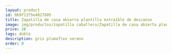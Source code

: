 ```yaml
---
layout: product
id: 0b9f1375e4827685
title: Zapatilla de casa abierta plantilla extraíble de descanso
image: img/productos/zapatilla caballero/Zapatilla de casa abierta plantilla extraíble de descanso=28=doble=gris plumaflex verano.webp
price: 28
tags: doble
description: gris plumaflex verano
order: 0
---
```

